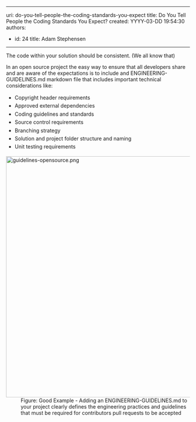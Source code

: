 

---
uri: do-you-tell-people-the-coding-standards-you-expect
title: Do You Tell People the Coding Standards You Expect?
created: YYYY-03-DD 19:54:30
authors:
  - id: 24
    title: Adam Stephensen
---




<span class='intro'> <p class="p1">The code within your solution should be consistent. (We all know that)​</p><p class="p1">In an open source project the easy way to ensure that all developers share and are aware of the expectations is to include and ENGINEERING-GUIDELINES.md markdown file that includes important technical considerations like​&#58;</p> </span>

<p>
   <span style="line-height&#58;1.6;"></span></p><ul><li>
      <span style="line-height&#58;1.6;">Copyright header requirements</span><br></li><li>
      <span style="line-height&#58;1.6;">Approved external dependencies</span><br></li><li>
      <span style="line-height&#58;1.6;">Coding guidelines and standards</span><br></li><li>
      <span style="line-height&#58;1.6;">Source control requirements</span><br></li><li>
      <span style="line-height&#58;1.6;">Branching strategy</span><br></li><li>
      <span style="line-height&#58;1.6;">Solution and project folder structure and naming</span><br></li><li>
      <span style="line-height&#58;1.6;">Unit testing requirements</span><br></li></ul><dl class="image"><dt><img src="/PublishingImages/guidelines-opensource.png" alt="guidelines-opensource.png" style="width&#58;600px;height&#58;660px;" /></dt><dd>Figure&#58; Good Example - Adding an ENGINEERING-GUIDELINES.md to your project clearly defines the engineering practices and guidelines that must be required for contributors pull requests to be accepted</dd></dl>​


